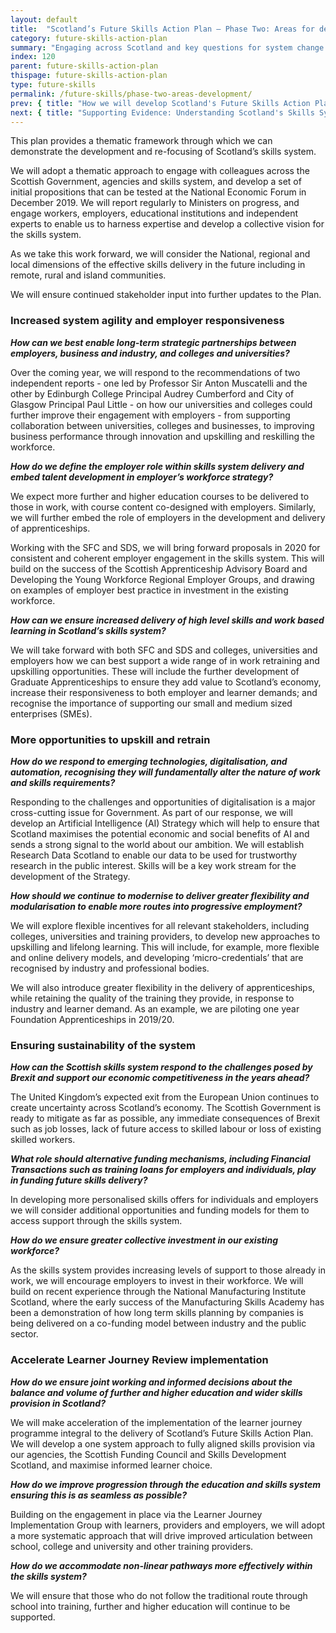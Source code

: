 ```yaml
---
layout: default
title:  "Scotland’s Future Skills Action Plan – Phase Two: Areas for development"
category: future-skills-action-plan
summary: "Engaging across Scotland and key questions for system change."
index: 120
parent: future-skills-action-plan
thispage: future-skills-action-plan
type: future-skills
permalink: /future-skills/phase-two-areas-development/
prev: { title: "How we will develop Scotland's Future Skills Action Plan in the coming years", url: "/future-skills/develop-future-skills-action-plan/" }
next: { title: "Supporting Evidence: Understanding Scotland's Skills System", url: "/future-skills/understanding-scotland-skills-system/" }
---
```


This plan provides a thematic framework through which we can demonstrate the development and re-focusing of Scotland’s skills system.

We will adopt a thematic approach to engage with colleagues across the Scottish Government, agencies and skills system, and develop a set of initial propositions that can be tested at the National Economic Forum in December 2019. We will report regularly to Ministers on progress, and engage workers, employers, educational institutions and independent experts to enable us to harness expertise and develop a collective vision for the skills system.

As we take this work forward, we will consider the National, regional and local dimensions of the effective skills delivery in the future including in remote, rural and island communities.

We will ensure continued stakeholder input into further updates to the Plan.

### Increased system agility and employer responsiveness

***How can we best enable long-term strategic partnerships between employers, business and industry, and colleges and universities?***

Over the coming year, we will respond to the recommendations of two independent reports -  one led by Professor Sir Anton Muscatelli and the other by Edinburgh College Principal Audrey Cumberford and City of Glasgow Principal Paul Little - on how our universities and colleges could further improve their engagement with employers - from supporting collaboration between universities, colleges and businesses, to improving business performance through innovation and upskilling and reskilling the workforce.

***How do we define the employer role within skills system delivery and embed talent development in employer’s workforce strategy?***

We expect more further and higher education courses to be delivered to those in work, with course content co-designed with employers. Similarly, we will further embed the role of employers in the development and delivery of apprenticeships.

Working with the SFC and SDS, we will bring forward proposals in 2020 for consistent and coherent employer engagement in the skills system. This will build on the success of the Scottish Apprenticeship Advisory Board and Developing the Young Workforce Regional Employer Groups, and drawing on examples of employer best practice in investment in the existing workforce.

***How can we ensure increased delivery of high level skills and work based learning in Scotland’s skills system?***

We will take forward with both SFC and SDS and colleges, universities and employers how we can best support a wide range of in work retraining and upskilling opportunities. These will include the further development of Graduate Apprenticeships to ensure they add value to Scotland’s economy, increase their responsiveness to both employer and learner demands; and recognise the importance of supporting our small and medium sized enterprises (SMEs).

### More opportunities to upskill and retrain

***How do we respond to emerging technologies, digitalisation, and automation, recognising they will fundamentally alter the nature of work and skills requirements?***

Responding to the challenges and opportunities of digitalisation is a major cross-cutting issue for Government. As part of our response, we will develop an Artificial Intelligence (AI) Strategy which will help to ensure that Scotland maximises the potential economic and social benefits of AI and sends a strong signal to the world about our ambition.  We will establish Research Data Scotland to enable our data to be used for trustworthy research in the public interest.  Skills will be a key work stream for the development of the Strategy.

***How should we continue to modernise to deliver greater flexibility and modularisation to enable more routes into progressive employment?***

We will explore flexible incentives for all relevant stakeholders, including colleges, universities and training providers, to develop new approaches to upskilling and lifelong learning. This will include, for example, more flexible and online delivery models, and developing ‘micro-credentials’ that are recognised by industry and professional bodies.

We will also introduce greater flexibility in the delivery of apprenticeships, while retaining the quality of the training they provide, in response to industry and learner demand. As an example, we are piloting one year Foundation Apprenticeships in 2019/20.  

### Ensuring sustainability of the system

***How can the Scottish skills system respond to the challenges posed by Brexit and support our economic competitiveness in the years ahead?***

The United Kingdom’s expected exit from the European Union continues to create uncertainty across Scotland’s economy. The Scottish Government is ready to mitigate as far as possible, any immediate consequences of Brexit such as job losses, lack of future access to skilled labour or loss of existing skilled workers.

***What role should alternative funding mechanisms, including Financial Transactions such as training loans for employers and individuals, play in funding future skills delivery?***

In developing more personalised skills offers for individuals and employers we will consider additional opportunities and funding models for them to access support through the skills system.

***How do we ensure greater collective investment in our existing workforce?***

As the skills system provides increasing levels of support to those already in work, we will encourage employers to invest in their workforce. We will build on recent experience through the National Manufacturing Institute Scotland, where the early success of the Manufacturing Skills Academy has been a demonstration of how long term skills planning by companies is being delivered on a co-funding model between industry and the public sector.

### Accelerate Learner Journey Review implementation

***How do we ensure joint working and informed decisions about the balance and volume of further and higher education and wider skills provision in Scotland?***

We will make acceleration of the implementation of the learner journey programme integral to the delivery of Scotland’s Future Skills Action Plan. We will develop a one system approach to fully aligned skills provision via our agencies, the Scottish Funding Council and Skills Development Scotland, and maximise informed learner choice.

***How do we improve progression through the education and skills system ensuring this is as seamless as possible?***

Building on the engagement in place via the Learner Journey Implementation Group with learners, providers and employers, we will adopt a more systematic approach that will drive improved articulation between school, college and university and other training providers.

***How do we accommodate non-linear pathways more effectively within the skills system?***

We will ensure that those who do not follow the traditional route through school into training, further and higher education will continue to be supported.
